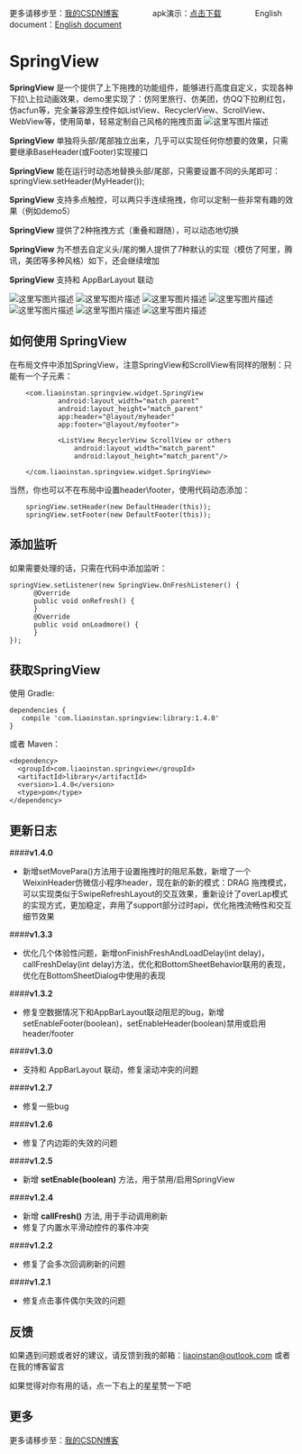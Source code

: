 更多请移步至：[我的CSDN博客](http://blog.csdn.net/liaoinstan/article/details/51023907)  　　　　apk演示：[点击下载](https://github.com/liaoinstan/SpringView/blob/master/apk/demo-release.apk?raw=true)  　　　　English document：[English document](https://github.com/liaoinstan/SpringView/blob/master/README.md)

SpringView
=====
**SpringView** 是一个提供了上下拖拽的功能组件，能够进行高度自定义，实现各种下拉\上拉动画效果，demo里实现了：仿阿里旅行、仿美团，仿QQ下拉刷红包，仿acfun等，完全兼容源生控件如ListView、RecyclerView、ScrollView、WebView等，使用简单，轻易定制自己风格的拖拽页面
![这里写图片描述](https://github.com/liaoinstan/SpringView/blob/master/screenshot/springview.png)

**SpringView** 单独将头部/尾部独立出来，几乎可以实现任何你想要的效果，只需要继承BaseHeader(或Footer)实现接口

**SpringView** 能在运行时动态地替换头部/尾部，只需要设置不同的头尾即可：springView.setHeader(MyHeader());

**SpringView** 支持多点触控，可以两只手连续拖拽，你可以定制一些非常有趣的效果（例如demo5）

**SpringView** 提供了2种拖拽方式（重叠和跟随），可以动态地切换

**SpringView** 为不想去自定义头/尾的懒人提供了7种默认的实现（模仿了阿里，腾讯，美团等多种风格）如下，还会继续增加 

**SpringView** 支持和 AppBarLayout 联动
　

![这里写图片描述](https://github.com/liaoinstan/SpringView/blob/master/screenshot/1459212323072.gif) ![这里写图片描述](https://github.com/liaoinstan/SpringView/blob/master/screenshot/1459212372609.gif)
![这里写图片描述](https://github.com/liaoinstan/SpringView/blob/master/screenshot/1459212462800.gif) ![这里写图片描述](https://github.com/liaoinstan/SpringView/blob/master/screenshot/1459212485237.gif)
![这里写图片描述](https://github.com/liaoinstan/SpringView/blob/master/screenshot/1459212517801.gif) ![这里写图片描述](https://github.com/liaoinstan/SpringView/blob/master/screenshot/1459212658972.gif)
![这里写图片描述](https://github.com/liaoinstan/SpringView/blob/master/screenshot/1459212769245.gif)

**如何使用 SpringView**
--------

在布局文件中添加SpringView，注意SpringView和ScrollView有同样的限制：只能有一个子元素：

```
	<com.liaoinstan.springview.widget.SpringView
            android:layout_width="match_parent"
            android:layout_height="match_parent"
            app:header="@layout/myheader"
            app:footer="@layout/myfooter">

            <ListView RecyclerView ScrollView or others
                android:layout_width="match_parent"
                android:layout_height="match_parent"/>

	</com.liaoinstan.springview.widget.SpringView>
```
当然，你也可以不在布局中设置header\footer，使用代码动态添加：

```
	springView.setHeader(new DefaultHeader(this));
	springView.setFooter(new DefaultFooter(this));
```

**添加监听**
--------
如果需要处理的话，只需在代码中添加监听：

```
springView.setListener(new SpringView.OnFreshListener() {
      @Override
      public void onRefresh() {
      }
      @Override
      public void onLoadmore() {
      }
});
```

**获取SpringView**
--------
使用 Gradle:
```
dependencies {
   compile 'com.liaoinstan.springview:library:1.4.0'
}
```
或者 Maven：
```
<dependency>
  <groupId>com.liaoinstan.springview</groupId>
  <artifactId>library</artifactId>
  <version>1.4.0</version>
  <type>pom</type>
</dependency>
```


**更新日志**
--------
####**v1.4.0**
 - 新增setMovePara()方法用于设置拖拽时的阻尼系数，新增了一个WeixinHeader仿微信小程序header，现在新的新的模式：DRAG 拖拽模式，可以实现类似于SwipeRefreshLayout的交互效果，重新设计了overLap模式的实现方式，更加稳定，弃用了support部分过时api，优化拖拽流畅性和交互细节效果

####**v1.3.3**
 - 优化几个体验性问题，新增onFinishFreshAndLoadDelay(int delay)，callFreshDelay(int delay)方法，优化和BottomSheetBehavior联用的表现，优化在BottomSheetDialog中使用的表现

####**v1.3.2**
 - 修复空数据情况下和AppBarLayout联动阻尼的bug，新增setEnableFooter(boolean)，setEnableHeader(boolean)禁用或启用header/footer
 
####**v1.3.0**
 - 支持和 AppBarLayout 联动，修复滚动冲突的问题

####**v1.2.7**
 - 修复一些bug

####**v1.2.6**
 - 修复了内边距的失效的问题

####**v1.2.5**
 - 新增 **setEnable(boolean)** 方法，用于禁用/启用SpringView

####**v1.2.4**

 - 新增 **callFresh()** 方法, 用于手动调用刷新
 - 修复了内置水平滑动控件的事件冲突

####**v1.2.2**
 - 修复了会多次回调刷新的问题

####**v1.2.1**
 - 修复点击事件偶尔失效的问题


**反馈**
--------
如果遇到问题或者好的建议，请反馈到我的邮箱：liaoinstan@outlook.com
或者在我的博客留言

如果觉得对你有用的话，点一下右上的星星赞一下吧

**更多**
--------
更多请移步至：[我的CSDN博客](http://blog.csdn.net/liaoinstan) 
